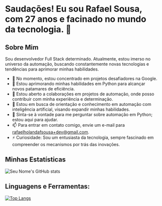 # Saudações! Eu sou Rafael Sousa, com 27 anos e facinado no mundo da tecnologia. 👋

## Sobre Mim
Sou desenvolvedor Full Stack determinado. Atualmente, estou imerso no universo da automação, buscando constantemente novas tecnologias e tendências para aprimorar minhas habilidades.

- 🔭 No momento, estou concentrado em projetos desafiadores na Google.
- 🌱 Estou aprimorando minhas habilidades em Python para alcançar novos patamares de eficiência.
- 👯 Estou aberto a colaborações em projetos de automação, onde posso contribuir com minha experiência e determinação.
- 🤔 Estou em busca de orientação e conhecimento em automação com inteligência artificial, visando expandir minhas habilidades.
- 💬 Sinta-se à vontade para me perguntar sobre automação em Python; estou aqui para ajudar.
- 📫 Para entrar em contato comigo, envie um e-mail para rafaelholandafsousa+dev@gmail.com.
- ⚡ Curiosidade: Sou um entusiasta da tecnologia, sempre fascinado em compreender os mecanismos por trás das inovações.


## Minhas Estatísticas

![Seu Nome's GitHub stats](https://github-readme-stats.vercel.app/api?username=RafaelHFSousa&show_icons=true)

## Linguagens e Ferramentas:
[![Top Langs](https://github-readme-stats.vercel.app/api/top-langs/?username=RafaelHFSousa&layout=compact)](https://github.com/anuraghazra/github-readme-stats)

